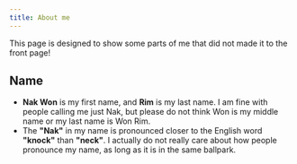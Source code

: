 ```yaml
---
title: About me
---
```

This page is designed to show some parts of me that did not made it to the front page!

## Name
* **Nak Won** is my first name, and **Rim** is my last name. I am fine with people calling me just Nak, but please do not think Won is my middle name or my last name is Won Rim.
* The **"Nak"** in my name is pronounced closer to the English word **"knock"** than **"neck"**. I actually do not really care about how people pronounce my name, as long as it is in the same ballpark.

